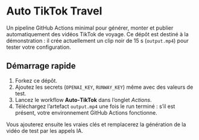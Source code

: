 # Auto TikTok Travel

Un pipeline GitHub Actions minimal pour générer, monter et publier automatiquement des vidéos TikTok de voyage.
Ce dépôt est destiné à la démonstration : il crée actuellement un clip noir de 15 s (`output.mp4`) pour tester votre configuration.

## Démarrage rapide
1. Forkez ce dépôt.
2. Ajoutez les secrets (`OPENAI_KEY`, `RUNWAY_KEY`) même avec des valeurs de test.
3. Lancez le workflow **Auto‑TikTok** dans l’onglet *Actions*.
4. Téléchargez l’artefact `output.mp4` une fois le run terminé : s’il est présent, votre environnement GitHub Actions fonctionne.

Vous ajouterez ensuite les vraies clés et remplacerez la génération de la vidéo de test par les appels IA.